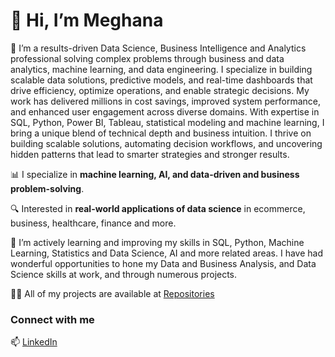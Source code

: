 # 👋 Hi, I’m Meghana
👀 I’m a results-driven Data Science, Business Intelligence and Analytics professional solving complex problems through business and data analytics, machine learning, and data engineering. I specialize in building scalable data solutions, predictive models, and real-time dashboards that drive efficiency, optimize operations, and enable strategic decisions. My work has delivered millions in cost savings, improved system performance, and enhanced user engagement across diverse domains. With expertise in SQL, Python, Power BI, Tableau, statistical modeling and machine learning, I bring a unique blend of technical depth and business intuition. I thrive on building scalable solutions, automating decision workflows, and uncovering hidden patterns that lead to smarter strategies and stronger results.

📊 I specialize in **machine learning, AI, and data-driven and business problem-solving**. 

🔍 Interested in **real-world applications of data science** in ecommerce, business, healthcare, finance and more. 

🌱 I’m actively learning and improving my skills in SQL, Python, Machine Learning, Statistics and Data Science, AI and more related areas. I have had wonderful opportunities to hone my Data and Business Analysis, and Data Science skills at work, and through numerous projects.

👨‍💻 All of my projects are available at <a href="https://github.com/megabagem?tab=repositories">Repositories</a>

### Connect with me
📫 <a href="https://www.linkedin.com/in/megabagem/">LinkedIn</a>


<!---
- 🧠 **Machine Learning & AI** – Scikit-Learn, TensorFlow, PyTorch  
- 🏗 **Big Data & Cloud** – AWS, GCP, Databricks, Spark  
- ⚙️ **MLOps & Deployment** – Docker, FastAPI, Streamlit  

## 🔧 Skills & Tools  
- 🧠 **Machine Learning & AI** – Scikit-Learn, TensorFlow  
- 📊 **Data Analytics** – Python, SQL, Pandas, NumPy, Matplotlib, Seaborn  
- 📈 **Business & Product Analytics** – A/B Testing, Experimentation, Forecasting  
--->
